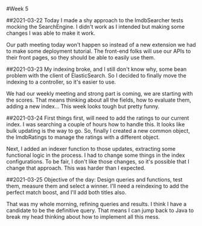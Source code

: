 #Week 5

##2021-03-22
Today I made a shy approach to the ImdbSearcher tests mocking the SearchEngine.
I didn't work as I intended but making some changes I was able to make it work.

Our path meeting today won't happen so instead of a new extension we had to make some deployment tutorial.
The front-end folks will use our APIs to their front pages, so they should be able to easily use them.

##2021-03-23
My indexing broke, and I still don't know why, some bean problem with the client of ElasticSearch.
So I decided to finally move the indexing to a controller, so it's easier to use.

We had our weekly meeting and strong part is coming, we are starting with the scores.
That means thinking about all the fields, how to evaluate them, adding a new index...
This week looks tough but pretty funny.

##2021-03-24
First things first, will need to add the ratings to our current index.
I was searching a couple of hours how to handle this. It looks like bulk updating is the way to go.
So, finally I created a new common object, the ImdbRatings to manage the ratings with a different object.

Next, I added an indexer function to those updates, extracting some functional logic in the process.
I had to change some things in the index configurations. 
To be fair, I don't like those changes, so it's possible that I change that approach.
This was harder than I expected.

##2021-03-25
Objective of the day: Design queries and functions, test them, measure them and select a winner.
I'll need a reindexing to add the perfect match boost, and I'll add both titles also.

That was my whole morning, refining queries and results.
I think I have a candidate to be the definitive query.
That means I can jump back to Java to break my head thinking about how to implement all this mess.